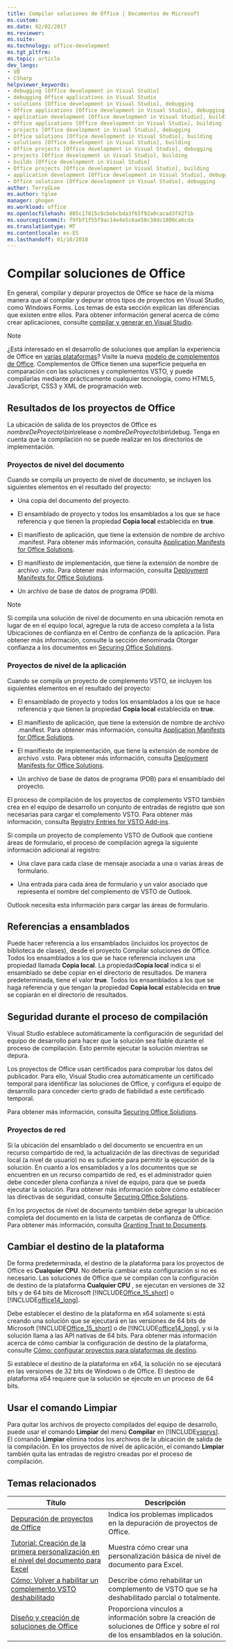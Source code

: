 ```yaml
---
title: Compilar soluciones de Office | Documentos de Microsoft
ms.custom: 
ms.date: 02/02/2017
ms.reviewer: 
ms.suite: 
ms.technology: office-development
ms.tgt_pltfrm: 
ms.topic: article
dev_langs:
- VB
- CSharp
helpviewer_keywords:
- debugging [Office development in Visual Studio]
- debugging Office applications in Visual Studio
- solutions [Office development in Visual Studio], debugging
- Office applications [Office development in Visual Studio], debugging
- application development [Office development in Visual Studio], building
- Office applications [Office development in Visual Studio], building
- projects [Office development in Visual Studio], debugging
- Office solutions [Office development in Visual Studio], building
- solutions [Office development in Visual Studio], building
- Office projects [Office development in Visual Studio], debugging
- projects [Office development in Visual Studio], building
- builds [Office development in Visual Studio]
- Office projects [Office development in Visual Studio], building
- application development [Office development in Visual Studio], debugging
- Office solutions [Office development in Visual Studio], debugging
author: TerryGLee
ms.author: tglee
manager: ghogen
ms.workload: office
ms.openlocfilehash: 885c17815c8cbebcbda3f65f92a0cacad3f42f1b
ms.sourcegitcommit: f9fbf1f55f9ac14e4e5c6ae58c30dc1800ca6cda
ms.translationtype: MT
ms.contentlocale: es-ES
ms.lasthandoff: 01/10/2018
---
```

# <a name="building-office-solutions"></a>Compilar soluciones de Office
  En general, compilar y depurar proyectos de Office se hace de la misma manera que al compilar y depurar otros tipos de proyectos en Visual Studio, como Windows Forms. Los temas de esta sección explican las diferencias que existen entre ellos. Para obtener información general acerca de cómo crear aplicaciones, consulte [compilar y generar en Visual Studio](/visualstudio/ide/compiling-and-building-in-visual-studio).  
  
> [!NOTE]  
>  ¿Está interesado en el desarrollo de soluciones que amplían la experiencia de Office en [varias plataformas](https://dev.office.com/add-in-availability)? Visite la nueva [modelo de complementos de Office](https://dev.office.com/docs/add-ins/overview/office-add-ins). Complementos de Office tienen una superficie pequeña en comparación con las soluciones y complementos VSTO, y puede compilarlas mediante prácticamente cualquier tecnología, como HTML5, JavaScript, CSS3 y XML de programación web.  
  
## <a name="project-output-for-office-projects"></a>Resultados de los proyectos de Office  
 La ubicación de salida de los proyectos de Office es *nombreDeProyecto*\bin\release o *nombreDeProyecto*\bin\debug. Tenga en cuenta que la compilación no se puede realizar en los directorios de implementación.  
  
### <a name="document-level-projects"></a>Proyectos de nivel del documento  
 Cuando se compila un proyecto de nivel de documento, se incluyen los siguientes elementos en el resultado del proyecto:  
  
-   Una copia del documento del proyecto.  
  
-   El ensamblado de proyecto y todos los ensamblados a los que se hace referencia y que tienen la propiedad **Copia local** establecida en **true**.  
  
-   El manifiesto de aplicación, que tiene la extensión de nombre de archivo .manifest. Para obtener más información, consulta [Application Manifests for Office Solutions](../vsto/application-manifests-for-office-solutions.md).  
  
-   El manifiesto de implementación, que tiene la extensión de nombre de archivo .vsto. Para obtener más información, consulta [Deployment Manifests for Office Solutions](../vsto/deployment-manifests-for-office-solutions.md).  
  
-   Un archivo de base de datos de programa (PDB).  
  
> [!NOTE]  
>  Si compila una solución de nivel de documento en una ubicación remota en lugar de en el equipo local, agregue la ruta de acceso completa a la lista Ubicaciones de confianza en el Centro de confianza de la aplicación. Para obtener más información, consulte la sección denominada Otorgar confianza a los documentos en [Securing Office Solutions](../vsto/securing-office-solutions.md).  
  
### <a name="application-level-projects"></a>Proyectos de nivel de la aplicación  
 Cuando se compila un proyecto de complemento VSTO, se incluyen los siguientes elementos en el resultado del proyecto:  
  
-   El ensamblado de proyecto y todos los ensamblados a los que se hace referencia y que tienen la propiedad **Copia local** establecida en **true**.  
  
-   El manifiesto de aplicación, que tiene la extensión de nombre de archivo .manifest. Para obtener más información, consulta [Application Manifests for Office Solutions](../vsto/application-manifests-for-office-solutions.md).  
  
-   El manifiesto de implementación, que tiene la extensión de nombre de archivo .vsto. Para obtener más información, consulta [Deployment Manifests for Office Solutions](../vsto/deployment-manifests-for-office-solutions.md).  
  
-   Un archivo de base de datos de programa (PDB) para el ensamblado del proyecto.  
  
 El proceso de compilación de los proyectos de complemento VSTO también crea en el equipo de desarrollo un conjunto de entradas de registro que son necesarias para cargar el complemento VSTO. Para obtener más información, consulta [Registry Entries for VSTO Add-ins](../vsto/registry-entries-for-vsto-add-ins.md).  
  
 Si compila un proyecto de complemento VSTO de Outlook que contiene áreas de formulario, el proceso de compilación agrega la siguiente información adicional al registro:  
  
-   Una clave para cada clase de mensaje asociada a una o varias áreas de formulario.  
  
-   Una entrada para cada área de formulario y un valor asociado que representa el nombre del complemento de VSTO de Outlook.  
  
 Outlook necesita esta información para cargar las áreas de formulario.  
  
## <a name="referenced-assemblies"></a>Referencias a ensamblados  
 Puede hacer referencia a los ensamblados (incluidos los proyectos de biblioteca de clases), desde el proyecto Compilar soluciones de Office. Todos los ensamblados a los que se hace referencia incluyen una propiedad llamada **Copia local**. La propiedad**Copia local** indica si el ensamblado se debe copiar en el directorio de resultados. De manera predeterminada, tiene el valor **true**. Todos los ensamblados a los que se haga referencia y que tengan la propiedad **Copia local** establecida en **true** se copiarán en el directorio de resultados.  
  
## <a name="security-during-the-build-process"></a>Seguridad durante el proceso de compilación  
 Visual Studio establece automáticamente la configuración de seguridad del equipo de desarrollo para hacer que la solución sea fiable durante el proceso de compilación. Esto permite ejecutar la solución mientras se depura.  
  
 Los proyectos de Office usan certificados para comprobar los datos del publicador. Para ello, Visual Studio crea automáticamente un certificado temporal para identificar las soluciones de Office, y configura el equipo de desarrollo para conceder cierto grado de fiabilidad a este certificado temporal.  
  
 Para obtener más información, consulta [Securing Office Solutions](../vsto/securing-office-solutions.md).  
  
### <a name="network-projects"></a>Proyectos de red  
 Si la ubicación del ensamblado o del documento se encuentra en un recurso compartido de red, la actualización de las directivas de seguridad local (a nivel de usuario) no es suficiente para permitir la ejecución de la solución. En cuanto a los ensamblados y a los documentos que se encuentren en un recurso compartido de red, es el administrador quien debe conceder plena confianza a nivel de equipo, para que se pueda ejecutar la solución. Para obtener más información sobre cómo establecer las directivas de seguridad, consulte [Securing Office Solutions](../vsto/securing-office-solutions.md).  
  
 En los proyectos de nivel de documento también debe agregar la ubicación completa del documento en la lista de carpetas de confianza de Office. Para obtener más información, consulta [Granting Trust to Documents](../vsto/granting-trust-to-documents.md).  
  
## <a name="changing-the-platform-target"></a>Cambiar el destino de la plataforma  
 De forma predeterminada, el destino de la plataforma para los proyectos de Office es **Cualquier CPU**. No debería cambiar esta configuración si no es necesario. Las soluciones de Office que se compilan con la configuración de destino de la plataforma **Cualquier CPU** , se ejecutan en versiones de 32 bits y de 64 bits de Microsoft [!INCLUDE[Office_15_short](../vsto/includes/office-15-short-md.md)] o [!INCLUDE[office14_long](../vsto/includes/office14-long-md.md)].  
  
 Debe establecer el destino de la plataforma en x64 solamente si está creando una solución que se ejecutará en las versiones de 64 bits de Microsoft [!INCLUDE[Office_15_short](../vsto/includes/office-15-short-md.md)] o de [!INCLUDE[office14_long](../vsto/includes/office14-long-md.md)], y si la solución llama a las API nativas de 64 bits. Para obtener más información acerca de cómo cambiar la configuración de destino de la plataforma, consulte [Cómo: configurar proyectos para plataformas de destino](../ide/how-to-configure-projects-to-target-platforms.md).  
  
 Si establece el destino de la plataforma en x64, la solución no se ejecutará en las versiones de 32 bits de Windows o de Office. El destino de plataforma x64 requiere que la solución se ejecute en un proceso de 64 bits.  
  
## <a name="using-the-clean-command"></a>Usar el comando Limpiar  
 Para quitar los archivos de proyecto compilados del equipo de desarrollo, puede usar el comando **Limpiar** del menú **Compilar** en [!INCLUDE[vsprvs](../sharepoint/includes/vsprvs-md.md)]. El comando **Limpiar** elimina todos los archivos de la ubicación de salida de la compilación. En los proyectos de nivel de aplicación, el comando **Limpiar** también quita las entradas de registro creadas por el proceso de compilación.  
  
## <a name="related-topics"></a>Temas relacionados  
  
|Título|Descripción|  
|-----------|-----------------|  
|[Depuración de proyectos de Office](../vsto/debugging-office-projects.md)|Indica los problemas implicados en la depuración de proyectos de Office.|  
|[Tutorial: Creación de la primera personalización en el nivel del documento para Excel](../vsto/walkthrough-creating-your-first-document-level-customization-for-excel.md)|Muestra cómo crear una personalización básica de nivel de documento para Excel.|  
|[Cómo: Volver a habilitar un complemento VSTO deshabilitado](../vsto/how-to-re-enable-a-vsto-add-in-that-has-been-disabled.md)|Describe cómo rehabilitar un complemento de VSTO que se ha deshabilitado parcial o totalmente.|  
|[Diseño y creación de soluciones de Office](../vsto/designing-and-creating-office-solutions.md)|Proporciona vínculos a información sobre la creación de soluciones de Office y sobre el rol de los ensamblados en la solución.|  
  
  